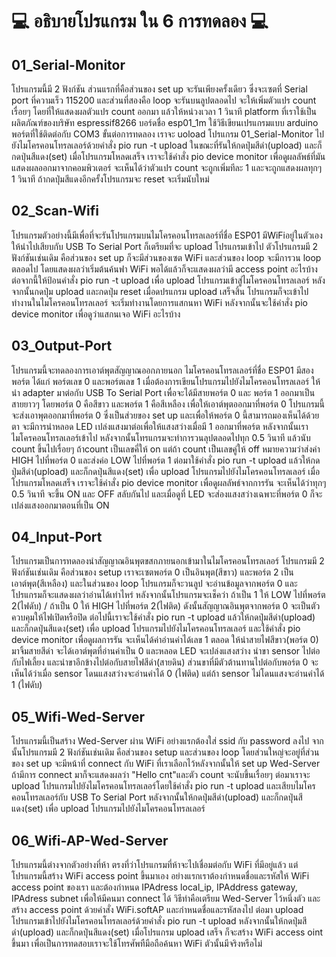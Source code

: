 # 💻 __อธิบายโปรแกรม ใน 6 การทดลอง__ 💻
## **01_Serial-Monitor** 
โปรแกรมนี้มี 2 ฟังก์ชัน ส่วนแรกที่คือส่วนของ set up จะรันเพียงครั้งเดียว ซึ่งจะเซตที่ Serial port ที่ความเร็ว 115200  และส่วนที่สองคือ loop จะรันบนลูปตลอดไป จะให้เพิ่มตัวแปร count เรื่อยๆ โดยที่ให้แสดงผลตัวแปร count ออกมา แล้วให้หน่วงเวลา 1 วินาที platform ที่เราใช้เป็นผลิตภัณฑ์ของบริษัท espressif8266 บอร์ดชื่อ esp01_1m ใช้วิธีเขียนเปรแกรมแบบ arduino พอร์ตที่ใช้ติดต่อกับ COM3 ขั้นต่อการทดลอง เราจะ uoload โปรแกรม 01_Serial-Monitor ไปยังไมโครคอนโทรลเลอร์ด้วยคำสั่ง pio run -t upload ในขณะที่รันให้กดปุ่มสีดำ(upload) และก็กดปุ่นสีแดง(set) เมื่อโปรแกรมโหลดเสร็จ เราจะใช้คำสั่ง pio device monitor เพื่อดูผลลัพธ์ที่มันแสดงผลออกมาจากคอมพิวเตอร์ จะเห็นได้ว่าตัวแปร count จะถูกเพิ่มทีละ 1 และจะถูกแสดงผลทุกๆ 1 วินาที ถ้ากดปุ่มสีแดงอีกครั้งโปรแกรมจะ reset จะเริ่มนับใหม่                   

## **02_Scan-Wifi**
โปรแกรมตัวอย่างนี้มีเพื่อที่จะรันโปรแกรมบนไมโครคอนโทรลเลอร์ที่ชื่อ ESP01 มีWiFiอยู่ในตัวเอง ให้นำไปเสียบกับ USB To Serial Port ก็เตรียมที่จะ upload โปรแกรมเข้าไป ตัวโปรแกรมมี 2 ฟังก์ชันเช่นเดิม คือส่วนของ set up ก็จะมีส่วนของเซต WiFi และส่วนของ loop จะมีการวน loop ตลอดไป โดยแสดงผลว่าเริ่มต้นค้นฟา WiFi พอได้แล้วก็จะแสดงผลว่ามี access point อะไรบ้าง ต่อจากนี้ให้ป้อนคำสั่ง pio run -t upload เพื่อ upload โปรแกรมเข้าสู่ไมโครคอนโทรลเลอร์ หลังจากนั้นกดปุ่ม upload และกดปุ่ม reset เมื่อดปรแกรม upload เสร็จสิ้น โปรแกรมก็จะเข้าไปทำงานในไมโครคอนโทรลเลอร์ จะเริ่มทำงานโดยการแสกนหา WiFi หลังจากนั้นจะใช้คำสั่ง pio device monitor เพื่อดูว่าแสกนเจอ WiFi อะไรบ้าง

## **03_Output-Port**
โปรแกรมนี้จะทดลองการเอาต์พุตสัญญาณออกภายนอก ไมโครคอนโทรลเลอร์ที่ชื่อ ESP01 มีสองพอร์ต ได้แก่ พอร์ตเลข 0 และพอร์ตเลข 1 เมื่อต้องการเขียนโปรแกรมไปยังไมโครคอนโทรลเลอร์ ให้นำ adapter มาต่อกับ USB To Serial Port เพื่อจะได้มีสายพอร์ต 0 และ พอร์ต 1 ออกมาเป็นสายยาวๆ โดยพอร์ต 0 คือสีขาว และพอร์ต 1 คือสีเหลือง เพื่อให้เอาต์พุตออกมาที่พอร์ต 0 โปรแกรมนี้จะส่งเอาพุตออกมาที่พอร์ต 0 ซึ่งเป็นส่วยของ set up และเพื่อให้พอร์ต 0 นี้สามารถมองเห็นได้ด้วยตา จะมีการนำหลอด LED เปล่งแสงมาต่อเพื่อให้แสงสว่างเมื่อมี 1 ออกมาที่พอร์ต หลังจากนั้นเราไมโครคอนโทรลเลอร์เข้าไป หลังจากนั้นโทรแกรมจะทำการวนลุปตลอดไปทุก 0.5 วินาที แล้วนับ count ขึ้นไปเรื่อยๆ ถ้าcount เป็นเลขคี่ให้ on แต่ถ้า count เป็นเลขคู่ให้ off หมายความว่าส่งค่า HIGH ไปที่พอร์ต 0 และส่งค่อ LOW ไปที่พอร์ต 1 ต่อมาใช้คำสั่ง pio run -t upload แล้วให้กดปุ่มสีดำ(upload) และก็กดปุ่นสีแดง(set) เพื่อ upload โปรแกรมไปยังไมโครคอนโทรลเลอร์ เมื่อโปรแกรมโหลดเสร็จ เราจะใช้คำสั่ง pio device monitor เพื่อดูผลลัพธ์จากการรัน จะเห็นได้ว่าทุกๆ 0.5 วินาที จะขึ้น ON และ OFF สลับกันไป และเมื่อดูที่ LED จะส่องแสงสว่างเฉพาะที่พอร์ต 0 ก็จะเปล่งแสงออกมาตอนที่เป็น ON

## **04_Input-Port**
โปรแกรมเป็นการทดลองนำสัญญาณอินพุตขสกภายนอกเข้ามาในไมโครคอนโทรลเลอร์ โปรแกรมมี 2 ฟังก์ชันเช่นเดิม คือส่วนของ setup เราจะเซตพอร์ต 0 เป็นอินพุต(สีขาว) และพอร์ต 2 เป็นเอาต์พุต(สีเหลือง) และในส่วนของ loop โปรแกรมก็จะวนลูป จะอ่านข้อมูลจากพอร์ต 0 และโปรแกรมก็จะแสดงผลว่าอ่านได้เท่าไหร่ หลังจากนั้นโปรแกรมจะเช็คว่า ถ้าเป็น 1 ให้ LOW ไปที่พอร์ต 2(ไฟดับ) / ถ้าเป็น 0 ให้ HIGH ไปที่พอร์ต 2(ไฟติด) ดังนั้นสัญญาณอินพุตจากพอร์ต 0 จะเป็นตัวควบคุมให้ไฟเปิดหรือปิด ต่อไปนี้เราจะใช้คำสั่ง pio run -t upload แล้วให้กดปุ่มสีดำ(upload) และก็กดปุ่นสีแดง(set) เพื่อ upload โปรแกรมไปยังไมโครคอนโทรลเลอร์ และใช้คำสั่ง pio device monitor เพื่อดูผลการรัน จะเห็นได้ค่าอ่านค่าได้เลข 1 ตลอด ให้นำสายไฟสีขาว(พอร์ต 0) มาจิ้มสายสีดำ จะได้เอาต์พุตที่อ่านค่าเป็น 0 และหลอด LED จะเปล่งแสงสว่าง นำขา sensor ไปต่อกับไฟเลี้ยง และนำขาอีกข้างไปต่อกับสายไฟสีดำ(สายดิน) ส่วนขาที่มีตัวต้านทานไปต่อกับพอร์ต 0 จะเห็นได้ว่าเมื่อ sensor โดนแสงสว่างจะอ่านค่าได้ 0 (ไฟติด) แต่ถ้า sensor ไม่โดนแสงจะอ่านค่าได้ 1 (ไฟดับ)

## **05_Wifi-Wed-Server** 
โปรแกรมนี้เป็นสร้าง Wed-Server ผ่าน WiFi อย่างแรกต้องใส่ ssid กับ password ลงไป จากนั้นโปรแกรมมี 2 ฟังก์ชันเช่นเดิม คือส่วนของ setup และส่วนของ loop โดยส่วนใหญ่จะอยู่ที่ส่วนของ set up จะมีหน้าที่ connect กับ WiFi ที่เราเลือกไว้หลังจากนั้นให้ set up Wed-Server ถ้ามีการ connect มาก็จะแสดงผลว่า "Hello cnt"และตัว count จะนับขึ้นเรื่อยๆ ต่อมาเราจะ upload โปรแกรมไปยังไมโครคอนโทรลเลอร์โดยใช้คำสั่ง pio run -t upload และเสียบไมโครคอนโทรลเลอร์กับ USB To Serial Port หลังจากนั้นให้กดปุ่มสีดำ(upload) และก็กดปุ่นสีแดง(set) เพื่อ upload โปรแกรมไปยังไมโครคอนโทรลเลอร์ 

## **06_Wifi-AP-Wed-Server**
โปรแกรมนี้ต่างจากตัวอย่างที่ห้า ตรงที่ว่าโปรแกรมที่ห้าจะไปเชื่อมต่อกับ WiFi ที่มีอยู่แล้ว แต่โปรแกรมนี้สร้าง WiFi access point ขึ้นมาเอง อย่างแรกเราต้องกำหนดชื่อและรหัสให้ WiFi access point ของเรา และต้องกำหนด IPAdress local_ip, IPAddress gateway, IPAdress subnet เพื่อให้มีคนมา connect ได้ วิธีทำคือเตรียม Wed-Server ไว้หนึ่งตัว และสร้าง access point ด้วยคำสั่ง WiFi.softAP และกำหนดชื่อและรหัสลงไป ต่อมา upload โปรแกรมเข้าไปยังไมโครคอนโทรลเลอร์ด้วยคำสั่ง pio run -t upload หลังจากนั้นให้กดปุ่มสีดำ(upload) และก็กดปุ่นสีแดง(set) เมื่อโปรแกรม upload เสร็จ ก็จะสร้าง WiFi access oint ขึ้นมา เพื่อเป็นการทดสอบเราจะใช้โทรศัพทืมือถือค้นหา WiFi ตัวนั้นมีจริงหรือไม่
